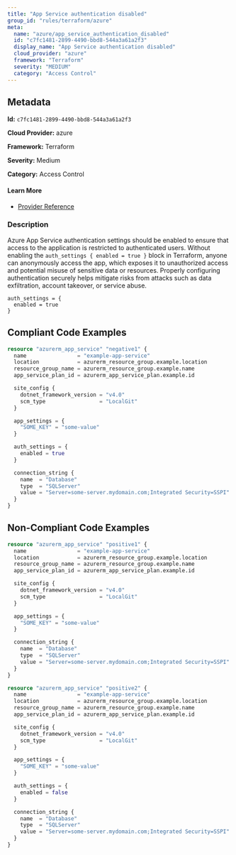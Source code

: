 ```yaml
---
title: "App Service authentication disabled"
group_id: "rules/terraform/azure"
meta:
  name: "azure/app_service_authentication_disabled"
  id: "c7fc1481-2899-4490-bbd8-544a3a61a2f3"
  display_name: "App Service authentication disabled"
  cloud_provider: "azure"
  framework: "Terraform"
  severity: "MEDIUM"
  category: "Access Control"
---
```

## Metadata

**Id:** `c7fc1481-2899-4490-bbd8-544a3a61a2f3`

**Cloud Provider:** azure

**Framework:** Terraform

**Severity:** Medium

**Category:** Access Control

#### Learn More

 - [Provider Reference](https://registry.terraform.io/providers/hashicorp/azurerm/latest/docs/resources/app_service#enabled)

### Description

 Azure App Service authentication settings should be enabled to ensure that access to the application is restricted to authenticated users. Without enabling the `auth_settings { enabled = true }` block in Terraform, anyone can anonymously access the app, which exposes it to unauthorized access and potential misuse of sensitive data or resources. Properly configuring authentication securely helps mitigate risks from attacks such as data exfiltration, account takeover, or service abuse.

```
auth_settings = {
  enabled = true
}
```


## Compliant Code Examples
```terraform
resource "azurerm_app_service" "negative1" {
  name                = "example-app-service"
  location            = azurerm_resource_group.example.location
  resource_group_name = azurerm_resource_group.example.name
  app_service_plan_id = azurerm_app_service_plan.example.id

  site_config {
    dotnet_framework_version = "v4.0"
    scm_type                 = "LocalGit"
  }

  app_settings = {
    "SOME_KEY" = "some-value"
  }

  auth_settings = {
    enabled = true
  }

  connection_string {
    name  = "Database"
    type  = "SQLServer"
    value = "Server=some-server.mydomain.com;Integrated Security=SSPI"
  }
}

```
## Non-Compliant Code Examples
```terraform
resource "azurerm_app_service" "positive1" {
  name                = "example-app-service"
  location            = azurerm_resource_group.example.location
  resource_group_name = azurerm_resource_group.example.name
  app_service_plan_id = azurerm_app_service_plan.example.id

  site_config {
    dotnet_framework_version = "v4.0"
    scm_type                 = "LocalGit"
  }

  app_settings = {
    "SOME_KEY" = "some-value"
  }

  connection_string {
    name  = "Database"
    type  = "SQLServer"
    value = "Server=some-server.mydomain.com;Integrated Security=SSPI"
  }
}

```

```terraform
resource "azurerm_app_service" "positive2" {
  name                = "example-app-service"
  location            = azurerm_resource_group.example.location
  resource_group_name = azurerm_resource_group.example.name
  app_service_plan_id = azurerm_app_service_plan.example.id

  site_config {
    dotnet_framework_version = "v4.0"
    scm_type                 = "LocalGit"
  }

  app_settings = {
    "SOME_KEY" = "some-value"
  }

  auth_settings = {
    enabled = false
  }

  connection_string {
    name  = "Database"
    type  = "SQLServer"
    value = "Server=some-server.mydomain.com;Integrated Security=SSPI"
  }
}

```
